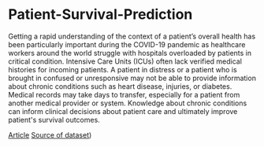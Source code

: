 # Patient-Survival-Prediction

Getting a rapid understanding of the context of a patient’s overall health has been particularly important during the COVID-19 pandemic as healthcare workers around the world struggle with hospitals overloaded by patients in critical condition. Intensive Care Units (ICUs) often lack verified medical histories for incoming patients. A patient in distress or a patient who is brought in confused or unresponsive may not be able to provide information about chronic conditions such as heart disease, injuries, or diabetes. Medical records may take days to transfer, especially for a patient from another medical provider or system. Knowledge about chronic conditions can inform clinical decisions about patient care and ultimately improve patient's survival outcomes.

[Article](https://journals.lww.com/ccmjournal/Citation/2019/01001/33__THE_GLOBAL_OPEN_SOURCE_SEVERITY_OF_ILLNESS.36.aspx)
[Source of dataset](https://www.kaggle.com/datasets/mitishaagarwal/patient))



